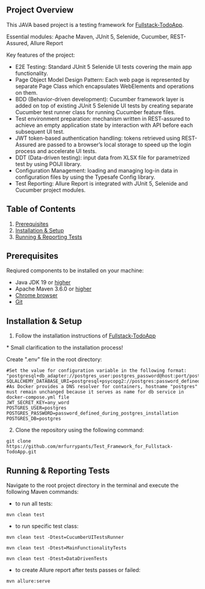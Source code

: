 ## Project Overview

This JAVA based project is a testing framework for [Fullstack-TodoApp](https://github.com/naputami/Fullstack-TodoApp).

Essential modules: Apache Maven, JUnit 5, Selenide, Cucumber, REST-Assured, Allure Report

Key features of the project:

- E2E Testing: Standard JUnit 5 Selenide UI tests covering the main app functionality.
- Page Object Model Design Pattern: Each web page is represented by separate Page Class which encapsulates WebElements and operations on them.
- BDD (Behavior-driven development): Cucumber framework layer is added on top of existing JUnit 5 Selenide UI tests by creating separate Cucumber test runner class for running Cucumber feature files.
- Test environment preparation: mechanism written in REST-assured to achieve an empty application state by interaction with API before each subsequent UI test.
- JWT token-based authentication handling: tokens retrieved using REST-Assured are passed to a browser’s local storage to speed up the login process and accelerate UI tests.
- DDT (Data-driven testing): input data from XLSX file for parametrized test by using POIJI library.
- Configuration Management: loading and managing log-in data in configuration files by using the Typesafe Config library.
- Test Reporting: Allure Report is integrated with JUnit 5, Selenide and Cucumber project modules.

## Table of Contents

1. [Prerequisites](#prerequisites)
2. [Installation & Setup](#installation-&-setup)
3. [Running & Reporting Tests](#running-&-reporting-tests)

## Prerequisites

Reqiured components to be installed on your machine:

- Java JDK 19 or [higher](https://www.oracle.com/java/technologies/downloads/#jdk21-windows)
- Apache Maven 3.6.0 or [higher](https://maven.apache.org/download.cgi)
- [Chrome browser](https://www.google.com/chrome/)
- [Git](https://git-scm.com/downloads)

## Installation & Setup

1. Follow the installation instructions of [Fullstack-TodoApp](https://github.com/naputami/Fullstack-TodoApp?tab=readme-ov-file#how-to-run-this-app)

\* Small clarification to the installation process!

Create ".env" file in the root directory:
```
#Set the value for configuration variable in the following format: "postgresql+db_adapter://postgres_user:postgres_password@host:port/postgres_db"
SQLALCHEMY_DATABASE_URI=postgresql+psycopg2://postgres:password_defined_during_postgres_installation@postgres:5432/postgres
#As Docker provides a DNS resolver for containers, hostname "postgres" must remain unchanged because it serves as name for db service in docker-compose.yml file
JWT_SECRET_KEY=any_word
POSTGRES_USER=postgres
POSTGRES_PASSWORD=password_defined_during_postgres_installation
POSTGRES_DB=postgres
```

2. Clone the repository using the following command:
```
git clone https://github.com/mrfurrypants/Test_Framework_for_Fullstack-TodoApp.git
```

## Running & Reporting Tests

Navigate to the root project directory in the terminal and execute the following Maven commands:

- to run all tests:
```
mvn clean test
```
- to run specific test class:
```
mvn clean test -Dtest=CucumberUITestsRunner
```
```
mvn clean test -Dtest=MainFunctionalityTests
```
```
mvn clean test -Dtest=DataDrivenTests
```
- to create Allure report after tests passes or failed:
```
mvn allure:serve
```
